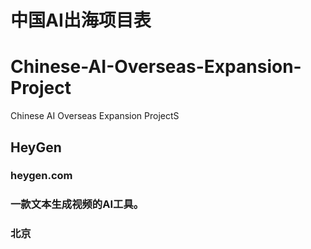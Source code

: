 # 中国AI出海项目表
# Chinese-AI-Overseas-Expansion-Project
Chinese AI Overseas Expansion ProjectS

## HeyGen
### heygen.com
### 一款文本生成视频的AI工具。
### 北京
